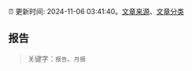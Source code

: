 :alarm_clock: 更新时间: 2024-11-06 03:41:40。[文章来源](/README.md)、[文章分类](/TAGS.md)

## 报告


> 关键字：`报告`、`月报`




